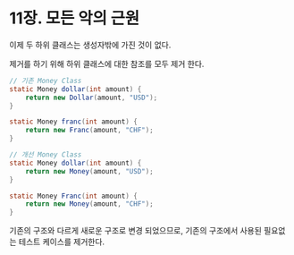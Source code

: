 # 11장. 모든 악의 근원



이제 두 하위 클래스는 생성자밖에 가진 것이 없다.

제거를 하기 위해 하위 클래스에 대한 참조를 모두 제거 한다.



```java
// 기존 Money Class
static Money dollar(int amount) {
	return new Dollar(amount, "USD");
}

static Money franc(int amount) {
	return new Franc(amount, "CHF");
}

// 개선 Money Class
static Money dollar(int amount) {
	return new Money(amount, "USD");
}

static Money Franc(int amount) {
	return new Money(amount, "CHF");
}
```



기존의 구조와 다르게 새로운 구조로 변경 되었으므로, 기존의 구조에서 사용된 필요없는 테스트 케이스를 제거한다.
